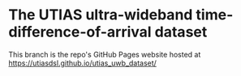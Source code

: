 # The UTIAS ultra-wideband time-difference-of-arrival dataset 

This branch is the repo's GitHub Pages website hosted at https://utiasdsl.github.io/utias_uwb_dataset/
